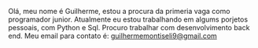 Olá, meu nome é Guilherme, estou a procura da primeria vaga como programador junior.
Atualmente eu estou trabalhando em algums porjetos pessoais, com Python e Sql.
Procuro trabalhar com desenvolvimento back end.
Meu email para contato é: guilhermemontiseli9@gmail.com


